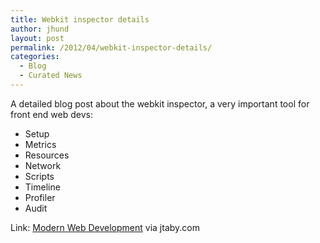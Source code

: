 ```yaml
---
title: Webkit inspector details
author: jhund
layout: post
permalink: /2012/04/webkit-inspector-details/
categories:
  - Blog
  - Curated News
---
```

A detailed blog post about the webkit inspector, a very important tool for front end web devs:

  * Setup
  * Metrics
  * Resources
  * Network
  * Scripts
  * Timeline
  * Profiler
  * Audit

Link: [Modern Web Development][1] via jtaby.com

 [1]: http://bit.ly/JkdUFk